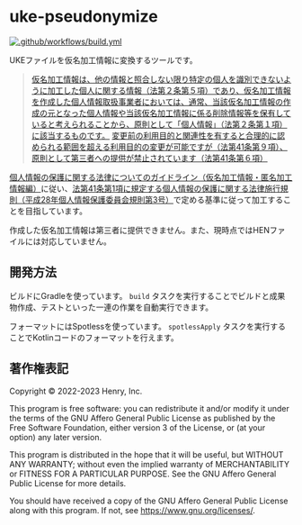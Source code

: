 # uke-pseudonymize

[![.github/workflows/build.yml](https://github.com/bw-company/uke-pseudonymize/actions/workflows/build.yml/badge.svg)](https://github.com/bw-company/uke-pseudonymize/actions/workflows/build.yml)

UKEファイルを仮名加工情報に変換するツールです。

> [仮名加工情報は、他の情報と照合しない限り特定の個人を識別できないように加工した個人に関する情報（法第２条第５項）であり、仮名加工情報を作成した個人情報取扱事業者においては、通常、当該仮名加工情報の作成の元となった個人情報や当該仮名加工情報に係る削除情報等を保有していると考えられることから、原則として「個人情報」（法第２条第１項）に該当するものです。](https://www.ppc.go.jp/all_faq_index/faq1-q14-1/)
> [変更前の利用目的と関連性を有すると合理的に認められる範囲を超える利用目的の変更が可能ですが（法第41条第９項）、原則として第三者への提供が禁止されています（法第41条第６項）](https://www.ppc.go.jp/all_faq_index/faq1-q14-1/)

[個人情報の保護に関する法律についてのガイドライン（仮名加工情報・匿名加工情報編）](https://www.ppc.go.jp/personalinfo/legal/guidelines_anonymous/#a2-2)に従い、[法第41条第1項に規定する個人情報の保護に関する法律施行規則（平成28年個人情報保護委員会規則第3号）](https://www.ppc.go.jp/files/pdf/290530_personal_commissionrules.pdf)で定める基準に従って加工することを目指しています。

作成した仮名加工情報は第三者に提供できません。また、現時点ではHENファイルには対応していません。

## 開発方法

ビルドにGradleを使っています。
`build` タスクを実行することでビルドと成果物作成、テストといった一連の作業を自動実行できます。

フォーマットにはSpotlessを使っています。
`spotlessApply` タスクを実行することでKotlinコードのフォーマットを行えます。

## 著作権表記

Copyright &copy; 2022-2023 Henry, Inc.

This program is free software: you can redistribute it and/or modify
it under the terms of the GNU Affero General Public License as published by
the Free Software Foundation, either version 3 of the License, or
(at your option) any later version.

This program is distributed in the hope that it will be useful,
but WITHOUT ANY WARRANTY; without even the implied warranty of
MERCHANTABILITY or FITNESS FOR A PARTICULAR PURPOSE.  See the
GNU Affero General Public License for more details.

You should have received a copy of the GNU Affero General Public License
along with this program.  If not, see <https://www.gnu.org/licenses/>.
